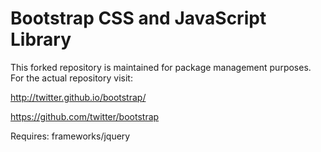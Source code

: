 Bootstrap CSS and JavaScript Library
==================

This forked repository is maintained for package management purposes. For the actual repository visit: 

http://twitter.github.io/bootstrap/

https://github.com/twitter/bootstrap

Requires: frameworks/jquery

